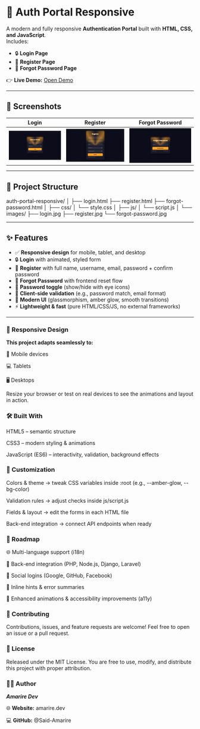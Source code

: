 # 🔑 Auth Portal Responsive  

A modern and fully responsive **Authentication Portal** built with **HTML, CSS, and JavaScript**.  
Includes:  
- 🔒 **Login Page**  
- 📝 **Register Page**  
- 🔑 **Forgot Password Page**  

👉 **Live Demo:** [Open Demo](https://amarire.dev/demo/portals-demo/auth-portal/login.html)

---

## 📸 Screenshots  

| Login | Register | Forgot Password |
| ----- | -------- | ---------------- |
| ![Login Preview](https://github.com/Said-Amarire/auth-portal-responsive/blob/main/images/login.jpg) | ![Register Preview](https://github.com/Said-Amarire/auth-portal-responsive/blob/main/images/register.jpg) | ![Forgot Password Preview](https://github.com/Said-Amarire/auth-portal-responsive/blob/main/images/forgot%20password.jpg) |

---

## 📂 Project Structure  

auth-portal-responsive/
│
├── login.html
├── register.html
├── forgot-password.html
│
├── css/
│   └── style.css
│
├── js/
│   └── script.js
│
└── images/
    ├── login.jpg
    ├── register.jpg
    └── forgot-password.jpg


---

## ✨ Features  

- ✅ **Responsive design** for mobile, tablet, and desktop  
- 🔒 **Login** with animated, styled form  
- 📝 **Register** with full name, username, email, password + confirm password  
- 🔑 **Forgot Password** with frontend reset flow  
- 👀 **Password toggle** (show/hide with eye icons)  
- 🧠 **Client-side validation** (e.g., password match, email format)  
- 🎨 **Modern UI** (glassmorphism, amber glow, smooth transitions)  
- ⚡ **Lightweight & fast** (pure HTML/CSS/JS, no external frameworks)  

---

### 📱 Responsive Design

**This project adapts seamlessly to:**

📲 Mobile devices

💻 Tablets

🖥️ Desktops

Resize your browser or test on real devices to see the animations and layout in action.

### 🛠️ Built With

HTML5 – semantic structure

CSS3 – modern styling & animations

JavaScript (ES6) – interactivity, validation, background effects

### 🎨 Customization

Colors & theme → tweak CSS variables inside :root (e.g., --amber-glow, --bg-color)

Validation rules → adjust checks inside js/script.js

Fields & layout → edit the forms in each HTML file

Back-end integration → connect API endpoints when ready

### 📌 Roadmap

🌐 Multi-language support (i18n)

🔑 Back-end integration (PHP, Node.js, Django, Laravel)

🔗 Social logins (Google, GitHub, Facebook)

🧾 Inline hints & error summaries

🎉 Enhanced animations & accessibility improvements (a11y)

### 🤝 Contributing

Contributions, issues, and feature requests are welcome!
Feel free to open an issue
 or a pull request.

### 📜 License

Released under the MIT License.
You are free to use, modify, and distribute this project with proper attribution.

### 👨‍💻 Author

***Amarire Dev***

🌐 **Website:** amarire.dev

💻 **GitHub:** @Said-Amarire
